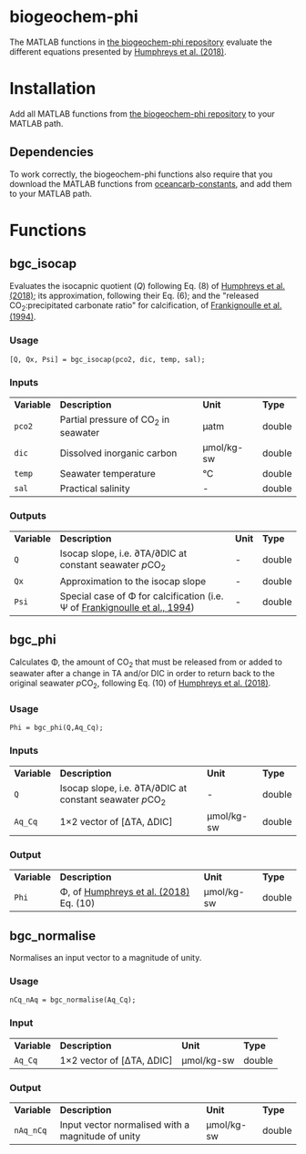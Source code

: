 # biogeochem-phi

The MATLAB functions in [the biogeochem-phi repository](https://github.com/mvdh7/biogeochem-phi) evaluate the different equations presented by <a href="https://doi.org/10.1016/j.marchem.2017.12.006">Humphreys et al. (2018)</a>.

# Installation

Add all MATLAB functions from [the biogeochem-phi repository](https://github.com/mvdh7/biogeochem-phi) to your MATLAB path.

## Dependencies

To work correctly, the biogeochem-phi functions also require that you download the MATLAB functions from [oceancarb-constants](https://github.com/mvdh7/oceancarb-constants), and add them to your MATLAB path.

# Functions

## bgc_isocap

Evaluates the isocapnic quotient (<i>Q</i>) following Eq. (8) of <a href="https://doi.org/10.1016/j.marchem.2017.12.006">Humphreys et al. (2018)</a>; its approximation, following their Eq. (6); and the "released CO<sub>2</sub>:precipitated carbonate ratio" for calcification, of <a href="https://doi.org/10.4319/lo.1994.39.2.0458">Frankignoulle et al. (1994)</a>.

### Usage

`[Q, Qx, Psi] = bgc_isocap(pco2, dic, temp, sal);`

### Inputs

<table><tr>

<td><b>Variable</b></td>
<td><b>Description</b></td>
<td><b>Unit</b></td>
<td><b>Type</b></td>
</tr><tr>

<td><code>pco2</code></td>
<td>Partial pressure of CO<sub>2</sub> in seawater</td>
<td>μatm</td>
<td>double</td>
</tr><tr>

<td><code>dic</code></td>
<td>Dissolved inorganic carbon</td>
<td>μmol/kg-sw</td>
<td>double</td>
</tr><tr>

<td><code>temp</code></td>
<td>Seawater temperature</td>
<td>°C</td>
<td>double</td>
</tr><tr>

<td><code>sal</code></td>
<td>Practical salinity</td>
<td>-</td>
<td>double</td>
</tr></table>

### Outputs

<table><tr>

<td><b>Variable</b></td>
<td><b>Description</b></td>
<td><b>Unit</b></td>
<td><b>Type</b></td>
</tr><tr>

<td><code>Q</code></td>
<td>Isocap slope, i.e. ∂TA/∂DIC at constant seawater <i>p</i>CO<sub>2</sub></td>
<td>-</td>
<td>double</td>
</tr><tr>

<td><code>Qx</code></td>
<td>Approximation to the isocap slope</td>
<td>-</td>
<td>double</td>
</tr><tr>

<td><code>Psi</code></td>
<td>Special case of Φ for calcification (i.e. Ψ of <a href="https://doi.org/10.4319/lo.1994.39.2.0458">Frankignoulle et al., 1994</a>)</td>
<td>-</td>
<td>double</td>
</tr></table>

## bgc_phi

Calculates Φ, the amount of CO<sub>2</sub> that must be released from or added to seawater after a change in TA and/or DIC in order to return back to the original seawater <i>p</i>CO<sub>2</sub>, following Eq. (10) of <a href="https://doi.org/10.1016/j.marchem.2017.12.006">Humphreys et al. (2018)</a>.

### Usage

`Phi = bgc_phi(Q,Aq_Cq);`

### Inputs

<table><tr>

<td><b>Variable</b></td>
<td><b>Description</b></td>
<td><b>Unit</b></td>
<td><b>Type</b></td>
</tr><tr>

<td><code>Q</code></td>
<td>Isocap slope, i.e. ∂TA/∂DIC at constant seawater <i>p</i>CO<sub>2</sub></td>
<td>-</td>
<td>double</td>
</tr><tr>

<td><code>Aq_Cq</code></td>
<td>1×2 vector of [ΔTA, ΔDIC]</td>
<td>μmol/kg-sw</td>
<td>double</td>
</tr></table>

### Output

<table><tr>

<td><b>Variable</b></td>
<td><b>Description</b></td>
<td><b>Unit</b></td>
<td><b>Type</b></td>
</tr><tr>

<td><code>Phi</code></td>
<td>Φ, of <a href="https://doi.org/10.1016/j.marchem.2017.12.006">Humphreys et al. (2018)</a> Eq. (10)</td>
<td>μmol/kg-sw</td>
<td>double</td>
</tr></table>

## bgc_normalise

Normalises an input vector to a magnitude of unity.

### Usage

`nCq_nAq = bgc_normalise(Aq_Cq);`

### Input

<table><tr>

<td><b>Variable</b></td>
<td><b>Description</b></td>
<td><b>Unit</b></td>
<td><b>Type</b></td>
</tr><tr>

<td><code>Aq_Cq</code></td>
<td>1×2 vector of [ΔTA, ΔDIC]</td>
<td>μmol/kg-sw</td>
<td>double</td>
</tr></table>

### Output

<table><tr>

<td><b>Variable</b></td>
<td><b>Description</b></td>
<td><b>Unit</b></td>
<td><b>Type</b></td>
</tr><tr>

<td><code>nAq_nCq</code></td>
<td>Input vector normalised with a magnitude of unity</td>
<td>μmol/kg-sw</td>
<td>double</td>
</tr></table>
